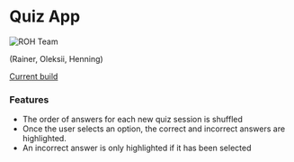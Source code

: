 # Quiz App

![ROH Team](./public/roh.jpg)

(Rainer, Oleksii, Henning)

[Current build](https://roh-quiz.vercel.app/)

### Features

- The order of answers for each new quiz session is shuffled
- Once the user selects an option, the correct and incorrect answers are highlighted.
- An incorrect answer is only highlighted if it has been selected
